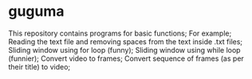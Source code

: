 # guguma
This repository contains programs for basic functions;
For example;
Reading the text file and removing spaces from the text inside .txt files;
Sliding window using for loop (funny);
Sliding window using while loop (funnier);
Convert video to frames;
Convert sequence of frames (as per their title) to video;

